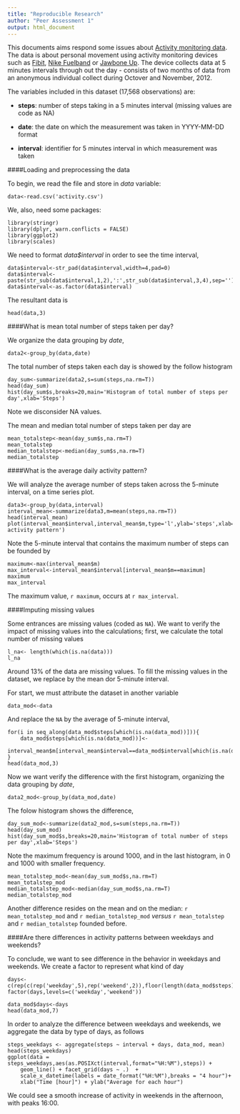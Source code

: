```yaml
---
title: "Reproducible Research"
author: "Peer Assessment 1"
output: html_document
---
```


This documents aims respond some issues about [Activity monitoring data](https://d396qusza40orc.cloudfront.net/repdata%2Fdata%2Factivity.zip). The data is about personal movement using activity monitoring devices such as [Fibit](http://www.fitbit.com/), [Nike Fuelband](http://www.nike.com/us/en_us/c/nikeplus-fuelband)  or [Jawbone Up](https://jawbone.com/intl/up). The device collects data at 5 minutes intervals through out the day - consists of two months of data from an anonymous individual collect during Octover and November, 2012.

The variables included in this dataset (17,568 observations) are:

- **steps**: number of steps taking in a 5 minutes interval (missing values are code as NA)

- **date**: the date on which the measurement was taken in YYYY-MM-DD format

- **interval**: identifier for 5 minutes interval in which measurement was taken


####Loading and preprocessing the data

To begin, we read the file and store in *data* variable:

```{r}
data<-read.csv('activity.csv')
```

We, also, need some packages:

```{r,result='hide'}
library(stringr)
library(dplyr, warn.conflicts = FALSE)
library(ggplot2)
library(scales)
```

We need to format *data$interval* in order to see the time interval,
```{r}
data$interval<-str_pad(data$interval,width=4,pad=0)
data$interval<- paste(str_sub(data$interval,1,2),':',str_sub(data$interval,3,4),sep='')
data$interval<-as.factor(data$interval)
```

The resultant data is
```{r}
head(data,3)
```


####What is mean total number of steps taken per day?

We organize the data grouping by *date*,
```{r}
data2<-group_by(data,date)
```

The total number of steps taken each day is showed by the follow histogram

```{r, fig.height=4,fig.align='center'}
day_sum<-summarize(data2,s=sum(steps,na.rm=T))
head(day_sum)
hist(day_sum$s,breaks=20,main='Histogram of total number of steps per day',xlab='Steps')
```
Note we disconsider NA values.

The mean and median total number of steps taken per day are
```{r}
mean_totalstep<-mean(day_sum$s,na.rm=T)
mean_totalstep
median_totalstep<-median(day_sum$s,na.rm=T)
median_totalstep
```

####What is the average daily activity pattern?

We will analyze the average number of steps taken across the 5-minute interval, on a time series plot.

```{r,fig.align='center',fig.width=10,fig.height=4}
data3<-group_by(data,interval)
interval_mean<-summarize(data3,m=mean(steps,na.rm=T))
head(interval_mean)
plot(interval_mean$interval,interval_mean$m,type='l',ylab='steps',xlab='Interval',main='Daily activity pattern')
```

Note the 5-minute interval that contains the maximum number of steps can be founded by
```{r}
maximum<-max(interval_mean$m)
max_interval<-interval_mean$interval[interval_mean$m==maximum]
maximum
max_interval
```
The maximum value, `r maximum`, occurs at `r max_interval`.


####Imputing missing values

Some entrances are missing values (coded as `NA`). We want to verify the impact of missing values into the calculations; first, we calculate the total number of missing values

```{r}
l_na<- length(which(is.na(data)))
l_na
```

Around 13% of the data are missing values. To fill the missing values in the dataset, we replace by the mean dor 5-minute interval.

For start, we must attribute the dataset in another variable
```{r}
data_mod<-data
```
And replace the `NA` by the average of 5-minute interval,
```{r}
for(i in seq_along(data_mod$steps[which(is.na(data_mod))])){
    data_mod$steps[which(is.na(data_mod))]<-
        interval_mean$m[interval_mean$interval==data_mod$interval[which(is.na(data_mod))]]
}
head(data_mod,3)
```

Now we want verify the difference with the first histogram, organizing the data grouping by *date*,
```{r}
data2_mod<-group_by(data_mod,date)
```

The folow histogram shows the difference,
```{r, fig.height=4,fig.align='center'}
day_sum_mod<-summarize(data2_mod,s=sum(steps,na.rm=T))
head(day_sum_mod)
hist(day_sum_mod$s,breaks=20,main='Histogram of total number of steps per day',xlab='Steps')
```

Note the maximum frequency is around 1000, and in the last histogram, in 0 and 1000 with smaller frequency.

```{r}
mean_totalstep_mod<-mean(day_sum_mod$s,na.rm=T)
mean_totalstep_mod
median_totalstep_mod<-median(day_sum_mod$s,na.rm=T)
median_totalstep_mod
```
Another difference resides on the mean and on the median: `r mean_totalstep_mod` and `r median_totalstep_mod` *versus* `r mean_totalstep` and `r median_totalstep` founded before.

####Are there differences in activity patterns between weekdays and weekends?

To conclude, we want to see difference in the behavior in weekdays and weekends. We create a factor to represent what kind of day 
```{r,results='hide'}
days<-c(rep(c(rep('weekday',5),rep('weekend',2)),floor(length(data_mod$steps)/7)),rep('weekday',5))
factor(days,levels=c('weekday','weekend'))
```

```{r}
data_mod$days<-days
head(data_mod,7)
```

In order to analyze the difference between weekdays and weekends, we aggregate the data by type of days, as follows

```{r,fig.align='center',fig.width=10,fig.height=4}
steps_weekdays <- aggregate(steps ~ interval + days, data_mod, mean)
head(steps_weekdays)
ggplot(data = steps_weekdays,aes(as.POSIXct(interval,format="%H:%M"),steps)) + 
    geom_line() + facet_grid(days ~ .)  +
    scale_x_datetime(labels = date_format("%H:%M"),breaks = "4 hour")+
    xlab("Time [hour]") + ylab("Average for each hour")
```
We could see a smooth increase of activity in weekends in the afternoon, with peaks 16:00.
